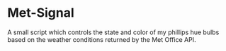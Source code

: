 # Met-Signal

A small script which controls the state and color of my phillips hue bulbs based on the weather conditions returned by the Met Office API.

